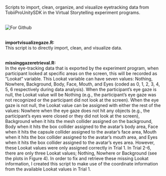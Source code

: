 Scripts to import, clean, organize, and visualize eyetracking data from TobiiProUnitySDK in the Virtual Storytelling experiment programs.<br><br>

![For Github](https://github.com/user-attachments/assets/caf3b40c-73df-479a-bacb-102b4abaf073) <br><br>

<b>importvisualizegaze.R:</b><br>
This script is to directly import, clean, and visualize data.<br><br>

<b>missinggazeretrieval.R:</b><br>
In the eye-tracking data that is exported by the experiment program, when participant looked at specific areas on the screen, this will be recorded as ”Lookat” variable. This Lookat variable can have seven values: Nothing, Nowhere, Background, Body, Face, Mouth, and Eyes (coded as 0, 1, 2, 3, 4, 5, 6 respectively during data analysis). When the participant’s eye gaze is null, the Lookat value will be Nothing (e.g., the participant’s eye gaze was not recognized or the participant did not look at the screen). When the eye gaze is not null, the Lookat value can be assigned with either the rest of the values: Nowhere when the eye gaze does not hit any objects (e.g., the participant’s eyes were closed or they did not look at the screen), Background when it hits the mesh collider assigned on the background, Body when it hits the box collider assigned to the avatar’s body area, Face when it hits the capsule collider assigned to the avatar’s face area, Mouth when it hits the box collider assigned to the avatar’s mouth area, and Eyes when it hits the box collider assigned to the avatar’s eyes area. However, these Lookat values were only assigned correctly in Trial 1. In Trial 2-6, there are only three Lookat values; Nothing, Nowhere or Background (see the plots in Figure 4). In order to fix and retrieve these missing Lookat information, I created this script to make use of the coordinate information from the available Lookat values in Trial 1. 
